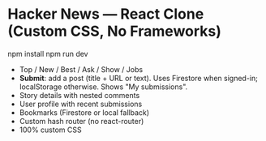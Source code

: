 # Hacker News — React Clone (Custom CSS, No Frameworks)
npm install
npm run dev

- Top / New / Best / Ask / Show / Jobs
- **Submit**: add a post (title + URL or text). Uses Firestore when signed-in; localStorage otherwise. Shows "My submissions".
- Story details with nested comments
- User profile with recent submissions
- Bookmarks (Firestore or local fallback)
- Custom hash router (no react-router)
- 100% custom CSS


